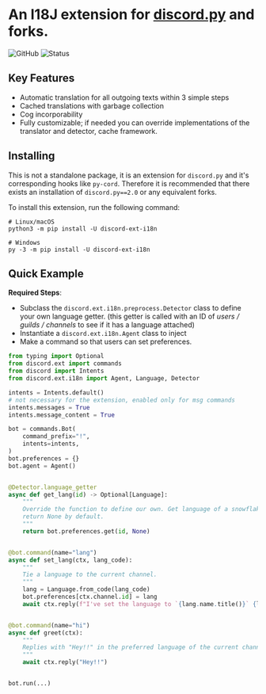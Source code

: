 # An I18J extension for [discord.py](https://github.com/Rapptz/discord.py) and forks.

![GitHub](https://img.shields.io/github/license/Rickaym/discord-ext-i18n)
![Status](https://img.shields.io/badge/status-unreleased-red)

## Key Features

- Automatic translation for all outgoing texts within 3 simple steps
- Cached translations with garbage collection
- Cog incorporability
- Fully customizable; if needed you can override implementations of the translator and detector, cache framework.

## Installing

This is not a standalone package, it is an extension for `discord.py` and it's corresponding hooks like `py-cord`. Therefore it is recommended that there exists an installation of `discord.py==2.0` or any equivalent forks.

To install this extension, run the following command:

```
# Linux/macOS
python3 -m pip install -U discord-ext-i18n

# Windows
py -3 -m pip install -U discord-ext-i18n
```

## Quick Example

**Required Steps**:
- Subclass the `discord.ext.i18n.preprocess.Detector` class to define your own language getter. (this getter is called with an ID of *users / guilds / channels* to see if it has a language attached)
- Instantiate a `discord.ext.i18n.Agent` class to inject
- Make a command so that users can set preferences.

```py
from typing import Optional
from discord.ext import commands
from discord import Intents
from discord.ext.i18n import Agent, Language, Detector

intents = Intents.default()
# not necessary for the extension, enabled only for msg commands
intents.messages = True
intents.message_content = True

bot = commands.Bot(
    command_prefix="!",
    intents=intents,
)
bot.preferences = {}
bot.agent = Agent()


@Detector.language_getter
async def get_lang(id) -> Optional[Language]:
    """
    Override the function to define our own. Get language of a snowflake ID,
    return None by default.
    """
    return bot.preferences.get(id, None)


@bot.command(name="lang")
async def set_lang(ctx, lang_code):
    """
    Tie a language to the current channel.
    """
    lang = Language.from_code(lang_code)
    bot.preferences[ctx.channel.id] = lang
    await ctx.reply(f"I've set the language to `{lang.name.title()}` {lang.emoji}!")


@bot.command(name="hi")
async def greet(ctx):
    """
    Replies with "Hey!!" in the preferred language of the current channel.
    """
    await ctx.reply("Hey!!")


bot.run(...)
```